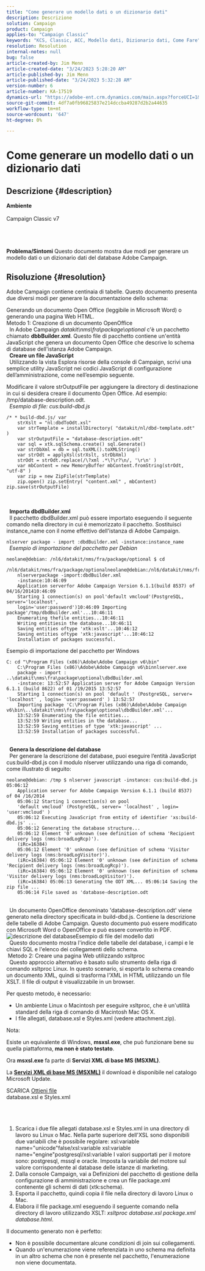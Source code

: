```yaml
---
title: "Come generare un modello dati o un dizionario dati"
description: Descrizione
solution: Campaign
product: Campaign
applies-to: "Campaign Classic"
keywords: "KCS, Classic, ACC, Modello dati, Dizionario dati, Come Fare"
resolution: Resolution
internal-notes: null
bug: false
article-created-by: Jim Menn
article-created-date: "3/24/2023 5:28:20 AM"
article-published-by: Jim Menn
article-published-date: "3/24/2023 5:32:28 AM"
version-number: 6
article-number: KA-17519
dynamics-url: "https://adobe-ent.crm.dynamics.com/main.aspx?forceUCI=1&pagetype=entityrecord&etn=knowledgearticle&id=a5180eab-04ca-ed11-b597-6045bd006295"
source-git-commit: 4df7a0fb96825837e214dccba49287d2b2a44635
workflow-type: tm+mt
source-wordcount: '647'
ht-degree: 0%

---
```


# Come generare un modello dati o un dizionario dati

## Descrizione {#description}

<b>Ambiente</b><br><br>Campaign Classic v7<br><br> <br><br><br><b>Problema/Sintomi</b>
Questo documento mostra due modi per generare un modello dati o un dizionario dati del database Adobe Campaign.


## Risoluzione {#resolution}


Adobe Campaign contiene centinaia di tabelle. Questo documento presenta due diversi modi per generare la documentazione dello schema:

Generando un documento Open Office (leggibile in Microsoft Word) o generando una pagina Web HTML.
<br>Metodo 1: Creazione di un documento OpenOffice<br> 
In Adobe Campaign *datakit\nms\fra\package\optional* c&#39;è un pacchetto chiamato <b>dbbBuilder.xml</b>. Questo file di pacchetto contiene un&#39;entità JavaScript che genera un documento Open Office che descrive lo schema di database dell&#39;istanza Adobe Campaign.
<br> 
<b>Creare un file JavaScript</b>
<br> 
Utilizzando la vista Esplora risorse della console di Campaign, scrivi una semplice utility JavaScript nei codici JavaScript di configurazione dell’amministrazione, come nell’esempio seguente.

Modificare il valore strOutputFile per aggiungere la directory di destinazione in cui si desidera creare il documento Open Office. Ad esempio: /tmp/database-description.odt.
<br> 
*Esempio di file: cus:build-dbd.js*


```
/* * build-dbd.js/ var 
    strXslt = "nl:dbdToOdt.xsl" 
    var strTemplate = installDirectory( "datakit/nl/dbd-template.odt" ) 
    var strOutputFile = "database-description.odt" 
    var sql = xtk.sqlSchema.create() sql.Generate() 
    var strDbXml = db = sql.toXML().toXMLString() 
    var strOdt = applyXsl(strXslt, strDbXml) 
    strOdt = strOdt.replace(/\?xml .*\?\r?\n/, '\r\n' ) 
    var mbContent = new MemoryBuffer mbContent.fromString(strOdt, "utf-8" ) 
    var zip = new ZipFile(strTemplate) 
    zip.open() zip.setEntry( "content.xml" , mbContent) zip.save(strOutputFile)
```

<br> <br> 
<b>Importa dbdBuilder.xml</b>
<br> 
Il pacchetto dbdBuilder.xml può essere importato eseguendo il seguente comando nella directory in cui è memorizzato il pacchetto. Sostituisci instance_name con il nome effettivo dell&#39;istanza di Adobe Campaign.

`nlserver package - import :dbdBuilder.xml -instance:instance_name`
<br> 
*Esempio di importazione del pacchetto per Debian*


```
neolane@debian: /nl6/datakit/nms/fra/package/optional $ cd 
    /nl6/datakit/nms/fra/package/optionalneolane@debian:/nl6/datakit/nms/fra/package/optional$ 
    nlserverpackage -import:dbdBuilder.xml 
    -instance:10:46:09 
    Application serverfor Adobe Campaign Version 6.1.1(build 8537) of 04/16/201410:46:09 
    Starting 1 connection(s) on pool'default vmcloud'(PostgreSQL, server='localhost', 
    login='user:password')10:46:09 Importing package'/tmp/dbdBuilder.xml'...10:46:11 
    Enumerating thefile entities...10:46:11 
    Writing entitiesin the database...10:46:11 
    Saving entities oftype 'xtk:xslt'...10:46:12 
    Saving entities oftype 'xtk:javascript'...10:46:12 
    Installation of packages successful.
```


Esempio di importazione del pacchetto per Windows


```
C: cd "\Program Files (x86)\Adobe\Adobe Campaign v6\bin" 
    C:\Program Files (x86)\Adobe\Adobe Campaign v6\binnlserver.exe 
    package - import : ..\datakit\nms\fra\package\optional\dbdBuilder.xml 
    -instance: 13:52:57 Application server for Adobe Campaign Version 6.1.1 (build 8622) of 01 /19/2015 13:52:57 
    Starting 1 connection(s) on pool 'default ' (PostgreSQL, server= 'localhost' , login= 'user:password' ) 13:52:57
    Importing package 'C:\Program Files (x86)\Adobe\Adobe Campaign v6\bin\..\datakit\nms\fra\package\optional\dbdBuilder.xml'... 
    13:52:59 Enumerating the file entities... 
    13:52:59 Writing entities in the database... 
    13:52:59 Saving entities of type 'xtk:javascript' ... 
    13:52:59 Installation of packages successful.
```

<br> 
<b>Genera la descrizione del database</b>
<br> 
Per generare la descrizione del database, puoi eseguire l’entità JavaScript cus:build-dbd.js con il modulo nlserver utilizzando una riga di comando, come illustrato di seguito:


```
neolane@debian: /tmp $ nlserver javascript -instance: cus:build-dbd.js 05:06:12 
    Application server for Adobe Campaign Version 6.1.1 (build 8537) of 04 /16/2014 
    05:06:12 Starting 1 connection(s) on pool 
    'default vmcloud' (PostgreSQL, server= 'localhost' , login= 'user:vmcloud' ) 
    05:06:12 Executing JavaScript from entity of identifier 'xs:build-dbd.js' ... 
    05:06:12 Generating the database structure... 
    05:06:12 Element '0' unknown (see definition of schema 'Recipient delivery logs (nms:broadLogRcp)'). 
    (iRc=16384) 
    05:06:12 Element '0' unknown (see definition of schema 'Visitor delivery logs (nms:broadLogVisitor)'). 
    (iRc=16384) 05:06:12 Element '0' unknown (see definition of schema 'Recipient delivery logs (nms:broadLogRcp)'). 
    (iRc=16384) 05:06:12 Element '0' unknown (see definition of schema 'Visitor delivery logs (nms:broadLogVisitor)'). 
    (iRc=16384) 05:06:13 Generating the ODT XML... 05:06:14 Saving the zip file ... 
    05:06:14 File saved as 'database-description.odt
```

<br> 
Un documento OpenOffice denominato &#39;database-description.odt&#39; viene generato nella directory specificata in build-dbd.js. Contiene la descrizione delle tabelle di Adobe Campaign. Questo documento può essere modificato con Microsoft Word o OpenOffice e può essere convertito in PDF.
![descrizione del database](https://helpx.adobe.com/content/dam/help/en/campaign/kb/generate-data-model/jcr%3acontent/main-pars/image/database-description.gif "descrizione del database")Esempio di file del modello dati<br> 
Questo documento mostra l&#39;indice delle tabelle del database, i campi e le chiavi SQL e l&#39;elenco dei collegamenti dello schema.
<br> Metodo 2: Creare una pagina Web utilizzando xsltproc<br> 
Questo approccio alternativo è basato sullo strumento della riga di comando xsltproc Linux. In questo scenario, si esporta lo schema creando un documento XML, quindi si trasforma l&#39;XML in HTML utilizzando un file XSLT. Il file di output è visualizzabile in un browser.

Per questo metodo, è necessario:

- Un ambiente Linux o Macintosh per eseguire xsltproc, che è un&#39;utilità standard della riga di comando di Macintosh Mac OS X.
- I file allegati, database.xsl e Styles.xml (vedere attachment.zip).


Nota:

Esiste un equivalente di Windows, <b>msxsl.exe</b>, che può funzionare bene su quella piattaforma, <b>ma non è stato testato</b>.

Ora <b>msxsl.exe</b> fa parte di <b>Servizi XML di base MS (MSXML)</b>.

La [<b>Servizi XML di base MS (MSXML)</b>](https://www.catalog.update.microsoft.com/Search.aspx?q=Microsoft%20Core%20XML%20Services%20%28MSXML%29%204.0) il download è disponibile nel catalogo Microsoft Update.



SCARICA
[Ottieni file](https://helpx.adobe.com/content/dam/help/en/campaign/kb/generate-data-model/jcr:content/main-pars/download_123504941/attachments.zip "attachments.zip") <br>database.xsl e Styles.xml<br> <br> <br> 
1. Scarica i due file allegati database.xsl e Styles.xml in una directory di lavoro su Linux o Mac. Nella parte superiore dell&#39;XSL sono disponibili due variabili che è possibile regolare: xsl:variable name=&quot;unicode&quot;false/xsl:variable xsl:variable name=&quot;engine&quot;postgresql/xsl:variable I valori supportati per il motore sono: postgresql, mssql e oracle. Imposta la variabile del motore sul valore corrispondente al database delle istanze di marketing.
2. Dalla console Campaign, vai a Definizioni del pacchetto di gestione della configurazione di amministrazione e crea un file package.xml contenente gli schemi di dati (xtk:schema).
3. Esporta il pacchetto, quindi copia il file nella directory di lavoro Linux o Mac.
4. Elabora il file package.xml eseguendo il seguente comando nella directory di lavoro utilizzando XSLT: *xsltproc database.xsl package.xml database.html*.


Il documento generato non è perfetto:

- Non è possibile documentare alcune condizioni di join sui collegamenti.
- Quando un&#39;enumerazione viene referenziata in uno schema ma definita in un altro schema che non è presente nel pacchetto, l&#39;enumerazione non viene documentata.

